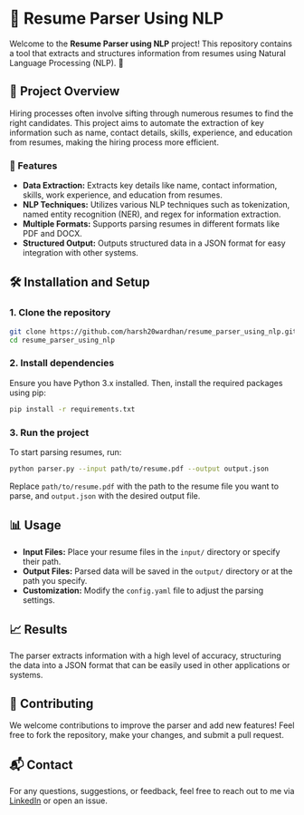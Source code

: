 # 📄 Resume Parser Using NLP

Welcome to the **Resume Parser using NLP** project! This repository contains a tool that extracts and structures information from resumes using Natural Language Processing (NLP). 🧠

## 🚀 Project Overview

Hiring processes often involve sifting through numerous resumes to find the right candidates. This project aims to automate the extraction of key information such as name, contact details, skills, experience, and education from resumes, making the hiring process more efficient.

### 🌟 Features

- **Data Extraction:** Extracts key details like name, contact information, skills, work experience, and education from resumes.
- **NLP Techniques:** Utilizes various NLP techniques such as tokenization, named entity recognition (NER), and regex for information extraction.
- **Multiple Formats:** Supports parsing resumes in different formats like PDF and DOCX.
- **Structured Output:** Outputs structured data in a JSON format for easy integration with other systems.

## 🛠️ Installation and Setup

### 1. Clone the repository

```bash
git clone https://github.com/harsh20wardhan/resume_parser_using_nlp.git
cd resume_parser_using_nlp
```

### 2. Install dependencies

Ensure you have Python 3.x installed. Then, install the required packages using pip:

```bash
pip install -r requirements.txt
```

### 3. Run the project

To start parsing resumes, run:

```bash
python parser.py --input path/to/resume.pdf --output output.json
```

Replace `path/to/resume.pdf` with the path to the resume file you want to parse, and `output.json` with the desired output file.

## 📊 Usage

- **Input Files:** Place your resume files in the `input/` directory or specify their path.
- **Output Files:** Parsed data will be saved in the `output/` directory or at the path you specify.
- **Customization:** Modify the `config.yaml` file to adjust the parsing settings.

## 📈 Results

The parser extracts information with a high level of accuracy, structuring the data into a JSON format that can be easily used in other applications or systems.

## 🤝 Contributing

We welcome contributions to improve the parser and add new features! Feel free to fork the repository, make your changes, and submit a pull request.

## 📬 Contact

For any questions, suggestions, or feedback, feel free to reach out to me via [LinkedIn](https://www.linkedin.com/in/harsh20wardhan/) or open an issue.

